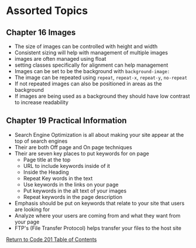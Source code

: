 # Assorted Topics

## Chapter 16 Images

- The size of images can be controlled with height and width
- Consistent sizing will help with management of multiple images
- images are often managed using float
- setting classes specifically for alignment can help management
- Images can be set to be the background with `background-image:`
- The image can be repeated using `repeat`, `repeat-x`, `repeat-y`, `no-repeat`
- If not repeated images can also be positioned in areas as the background
- If images are being used as a background they should have low contrast to increase readability

## Chapter 19 Practical Information

- Search Engine Optimization is all about making your site appear at the top of search engines
- Their are both Off page and On page techniques
- Their are seven key places to put keywords for on page 
  - Page title at the top
  - URL to include keywords inside of it
  - Inside the Heading
  - Repeat Key words in the text
  - Use keywords in the links on your page
  - Put keywords in the alt text of your images
  - Repeat keywords in the page description
- Emphasis should be put on keywords that relate to your site that users are looking for
- Analyze where your users are coming from and what they want from your page
- FTP's (File Transfer Protocol) helps transfer your files to the host site

[Return to Code 201 Table of Contents](https://rogermreyes.github.io/Reading-Notes/Code-201-Reading-Notes)